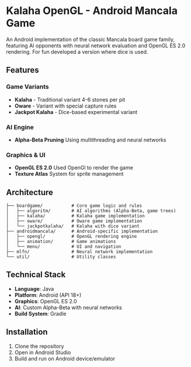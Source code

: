 # Kalaha OpenGL - Android Mancala Game

An Android implementation of the classic Mancala board game family, featuring AI opponents with neural network evaluation and OpenGL ES 2.0 rendering.
For fun developed a version where dice is used.

## Features

### Game Variants
- **Kalaha** - Traditional variant 4-6 stones per pit
- **Oware** - Variant with special capture rules
- **Jackpot Kalaha** - Dice-based experimental variant

### AI Engine
- **Alpha-Beta Pruning** Using multithreading and neural networks

### Graphics & UI
- **OpenGL ES 2.0** Used OpenGl to render the game
- **Texture Atlas** System for sprite management

## Architecture

```
├── boardgame/           # Core game logic and rules
│   ├── algoritm/        # AI algorithms (Alpha-Beta, game trees)
│   ├── kalaha/          # Kalaha game implementation
│   ├── oware/           # Oware game implementation
│   └── jackpotkalaha/   # Kalaha with dice variant
├── androidmancala/      # Android-specific implementation
│   ├── opengl/          # OpenGL rendering engine
│   ├── animation/       # Game animations
│   └── menu/            # UI and navigation
├── mlfn/                # Neural network implementation
└── util/                # Utility classes
```

## Technical Stack

- **Language**: Java
- **Platform**: Android (API 18+)
- **Graphics**: OpenGL ES 2.0
- **AI**: Custom Alpha-Beta with neural networks
- **Build System**: Gradle

## Installation

1. Clone the repository
2. Open in Android Studio
3. Build and run on Android device/emulator
